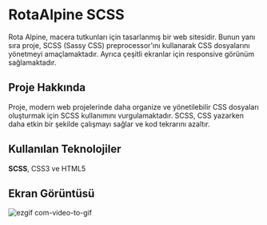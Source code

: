 ﻿# RotaAlpine SCSS

Rota Alpine, macera tutkunları için tasarlanmış bir web sitesidir. Bunun yanı sıra proje, SCSS (Sassy CSS) preprocessor'ını kullanarak CSS dosyalarını yönetmeyi amaçlamaktadır. Ayrıca çeşitli ekranlar için responsive görünüm sağlamaktadır.

## Proje Hakkında

Proje, modern web projelerinde daha organize ve yönetilebilir CSS dosyaları oluşturmak için SCSS kullanımını vurgulamaktadır. SCSS, CSS yazarken daha etkin bir şekilde çalışmayı sağlar ve kod tekrarını azaltır.

## Kullanılan Teknolojiler

**SCSS**, CSS3 ve HTML5

## Ekran Görüntüsü

![ezgif com-video-to-gif](https://github.com/serhatakhan/HikingScss/assets/147662915/19b12b95-07a5-4f02-9214-462e109fb144)

